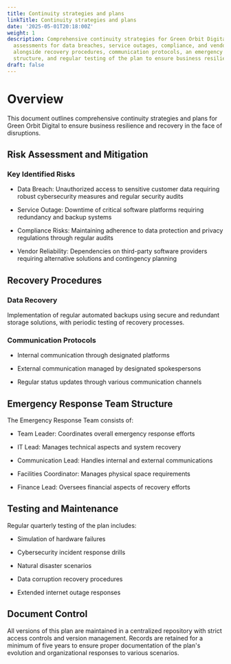 ```yaml
---
title: Continuity strategies and plans
linkTitle: Continuity strategies and plans
date: '2025-05-01T20:18:00Z'
weight: 1
description: Comprehensive continuity strategies for Green Orbit Digital include risk
  assessments for data breaches, service outages, compliance, and vendor reliability,
  alongside recovery procedures, communication protocols, an emergency response team
  structure, and regular testing of the plan to ensure business resilience.
draft: false
---
```



# Overview

This document outlines comprehensive continuity strategies and plans for Green Orbit Digital to ensure business resilience and recovery in the face of disruptions.

## Risk Assessment and Mitigation

### Key Identified Risks

- Data Breach: Unauthorized access to sensitive customer data requiring robust cybersecurity measures and regular security audits

- Service Outage: Downtime of critical software platforms requiring redundancy and backup systems

- Compliance Risks: Maintaining adherence to data protection and privacy regulations through regular audits

- Vendor Reliability: Dependencies on third-party software providers requiring alternative solutions and contingency planning

## Recovery Procedures

### Data Recovery

Implementation of regular automated backups using secure and redundant storage solutions, with periodic testing of recovery processes.

### Communication Protocols

- Internal communication through designated platforms

- External communication managed by designated spokespersons

- Regular status updates through various communication channels

## Emergency Response Team Structure

The Emergency Response Team consists of:

- Team Leader: Coordinates overall emergency response efforts

- IT Lead: Manages technical aspects and system recovery

- Communication Lead: Handles internal and external communications

- Facilities Coordinator: Manages physical space requirements

- Finance Lead: Oversees financial aspects of recovery efforts

## Testing and Maintenance

Regular quarterly testing of the plan includes:

- Simulation of hardware failures

- Cybersecurity incident response drills

- Natural disaster scenarios

- Data corruption recovery procedures

- Extended internet outage responses

## Document Control

All versions of this plan are maintained in a centralized repository with strict access controls and version management. Records are retained for a minimum of five years to ensure proper documentation of the plan's evolution and organizational responses to various scenarios.